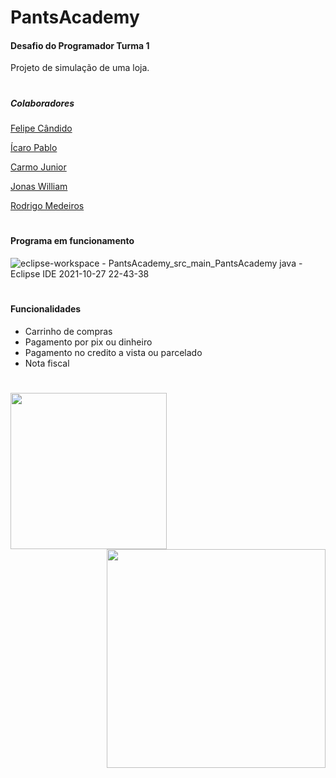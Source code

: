 # PantsAcademy
#### Desafio do Programador Turma 1
Projeto de simulação de uma loja.
#
##### Colaboradores
 [Felipe Cândido](https://github.com/felipecandidoo)
 
 [Ícaro Pablo](https://github.com/IcaroPablo)
 
 [Carmo Junior](https://github.com/CarmoPJunior)
 
 [Jonas William](https://github.com/JonasWilliam)
 
 [Rodrigo Medeiros](https://github.com/MedeirosRodrigo)
 
 #
 
 #### Programa em funcionamento
 
![eclipse-workspace - PantsAcademy_src_main_PantsAcademy java - Eclipse IDE 2021-10-27 22-43-38](https://user-images.githubusercontent.com/79880358/139173769-0a8eb10f-c612-4736-b19e-629cf01cfbb7.gif)

 #
 #### Funcionalidades
 
 * Carrinho de compras
 * Pagamento por pix ou dinheiro
 * Pagamento no credito a vista ou parcelado
 * Nota fiscal
 #

<img align="center" src="https://user-images.githubusercontent.com/92064386/138007193-47cac947-928e-4909-a299-0ae99b35eed9.png" width="250"/> <img align="right" src="https://user-images.githubusercontent.com/92064386/138007156-3ae6e393-a770-4bf7-85cb-9f9d390fb118.png" width="350"/>







